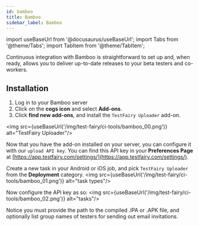```yaml
---
id: bamboo
title: Bamboo
sidebar_label: Bamboo
---
```


import useBaseUrl from '@docusaurus/useBaseUrl';
import Tabs from '@theme/Tabs';
import TabItem from '@theme/TabItem';

Continuous integration with Bamboo is straightforward to set up and, when ready, allows you to deliver up-to-date releases to your beta testers and co-workers.

## Installation

1. Log in to your Bamboo server
2. Click on the **cogs icon** and select **Add-ons**.
3. Click **find new add-ons**, and install the `TestFairy Uploader` add-on.

<img src={useBaseUrl('/img/test-fairy/ci-tools/bamboo_00.png')} alt="TestFairy Uploader"/>

Now that you have the add-on installed on your server, you can configure it with our `upload API key`. You can find this API key in your **Preferences Page** at [https://app.testfairy.com/settings/](https://app.testfairy.com/settings/).

Create a new task in your Android or iOS job, and pick `TestFairy Uploader` from the **Deployment** category.
<img src={useBaseUrl('/img/test-fairy/ci-tools/bamboo_01.png')} alt="task types"/>

Now configure the API key as so:
<img src={useBaseUrl('/img/test-fairy/ci-tools/bamboo_02.png')} alt="tasks"/>

Notice you must provide the path to the compiled .IPA or .APK file, and optionally list group names of testers for sending out email invitations.

